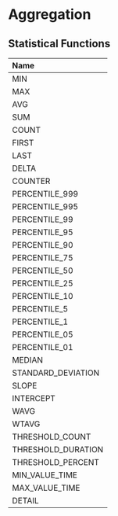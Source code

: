 # Aggregation

## Statistical Functions

| **Name** |
|:---|
| MIN | 
| MAX | 
| AVG | 
| SUM |
| COUNT | 
| FIRST | 
| LAST | 
| DELTA | 
| COUNTER | 
| PERCENTILE_999 | 
| PERCENTILE_995 | 
| PERCENTILE_99 | 
| PERCENTILE_95 | 
| PERCENTILE_90 | 
| PERCENTILE_75 | 
| PERCENTILE_50 | 
| PERCENTILE_25 | 
| PERCENTILE_10 | 
| PERCENTILE_5 | 
| PERCENTILE_1 | 
| PERCENTILE_05 | 
| PERCENTILE_01 | 
| MEDIAN |
| STANDARD_DEVIATION | 
| SLOPE |
| INTERCEPT |
| WAVG | 
| WTAVG | 
| THRESHOLD_COUNT | 
| THRESHOLD_DURATION | 
| THRESHOLD_PERCENT | 
| MIN_VALUE_TIME |
| MAX_VALUE_TIME |
| DETAIL |
